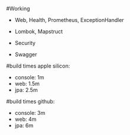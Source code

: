 #Working
- Web, Health, Prometheus, ExceptionHandler 
- Lombok, Mapstruct 
- Security

- Swagger

#build times apple silicon:
- console: 1m
- web: 1.5m
- jpa: 2.5m

#build times github:
- console: 3m
- web: 4m
- jpa: 6m
